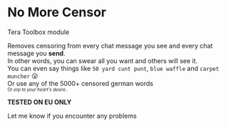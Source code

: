 # No More Censor

Tera Toolbox module

Removes censoring from every chat message you see and every chat message you **send**.<br>
In other words, you can swear all you want and others will see it.<br>
You can even say things like `50 yard cunt punt`, `blue waffle` and `carpet muncher` :open_mouth:<br>
Or use any of the 5000+ censored german words<br>
<sub><sup>Or *erp to your heart's desire..*</sub></sup>

**TESTED ON EU ONLY**

Let me know if you encounter any problems